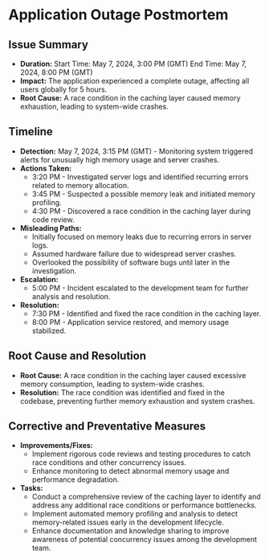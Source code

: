 # Application Outage Postmortem

## Issue Summary

- **Duration:** Start Time: May 7, 2024, 3:00 PM (GMT) End Time: May 7, 2024, 8:00 PM (GMT)
- **Impact:** The application experienced a complete outage, affecting all users globally for 5 hours.
- **Root Cause:** A race condition in the caching layer caused memory exhaustion, leading to system-wide crashes.

## Timeline

- **Detection:** May 7, 2024, 3:15 PM (GMT) - Monitoring system triggered alerts for unusually high memory usage and server crashes.
- **Actions Taken:** 
  - 3:20 PM - Investigated server logs and identified recurring errors related to memory allocation.
  - 3:45 PM - Suspected a possible memory leak and initiated memory profiling.
  - 4:30 PM - Discovered a race condition in the caching layer during code review.
- **Misleading Paths:** 
  - Initially focused on memory leaks due to recurring errors in server logs.
  - Assumed hardware failure due to widespread server crashes.
  - Overlooked the possibility of software bugs until later in the investigation.
- **Escalation:** 
  - 5:00 PM - Incident escalated to the development team for further analysis and resolution.
- **Resolution:** 
  - 7:30 PM - Identified and fixed the race condition in the caching layer.
  - 8:00 PM - Application service restored, and memory usage stabilized.

## Root Cause and Resolution

- **Root Cause:** A race condition in the caching layer caused excessive memory consumption, leading to system-wide crashes.
- **Resolution:** The race condition was identified and fixed in the codebase, preventing further memory exhaustion and system crashes.

## Corrective and Preventative Measures

- **Improvements/Fixes:**
  - Implement rigorous code reviews and testing procedures to catch race conditions and other concurrency issues.
  - Enhance monitoring to detect abnormal memory usage and performance degradation.
- **Tasks:**
  - Conduct a comprehensive review of the caching layer to identify and address any additional race conditions or performance bottlenecks.
  - Implement automated memory profiling and analysis to detect memory-related issues early in the development lifecycle.
  - Enhance documentation and knowledge sharing to improve awareness of potential concurrency issues among the development team.
